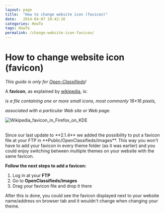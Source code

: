 ```yaml
---
layout: page
title:  "How to change website icon (favicon)"
date:   2014-04-07 10:42:16
categories: HowTo
tags: HowTo
permalink: /change-website-icon-favicon/
---
```

# How to change website icon (favicon)

_This guide is only for [Open-Classifieds](http://open-classifieds.com/)!_

A **favicon**, as explained by [wikipedia](http://en.wikipedia.org/wiki/Favicon), is:

_is a file containing one or more small icons, most commonly 16×16 pixels,_

_associated with a particular Web site or Web page._

![Wikipedia_favicon_in_Firefox_on_KDE](http://open-classifieds.com/wp-content/uploads/2014/04/Wikipedia_favicon_in_Firefox_on_KDE.png)

<br>
Since our last update to **2.1.4** we added the possibility to put a favicon file at your FTP in **Public/OpenClassifieds/images**. This way you won't have to add your favicon in every theme folder (as it was earlier) and you could enjoy switching between multiple themes on your website with the same favicon.

**Follow the next steps to add a favicon:** 

1. Log in at your **FTP** 
2. Go to **OpenClassifieds/images** 
3. Drag your favicon file and drop it there 

After this is done, you could see the favicon displayed next to your website name/address on browser tab and it wouldn't change when changing your theme.


<!--title: How to change website icon (favicon)
link: http://open-classifieds.com/2014/04/07/change-website-icon-favicon/
author: Kinan
description: 
post_id: 12995
created: 2014/04/07 12:42:16
created_gmt: 2014/04/07 10:42:16
comment_status: open
post_name: change-website-icon-favicon
status: publish
post_type: post-->
